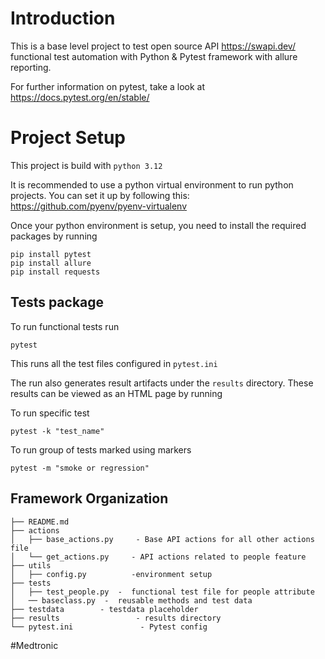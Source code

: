 # Introduction

This is a base level project to test open source API https://swapi.dev/ functional test automation with Python & Pytest framework with allure reporting.

For further information on pytest, take a look at https://docs.pytest.org/en/stable/


# Project Setup

This project is build with `python 3.12`

It is recommended to use a python virtual environment to run python projects. You can set it up by following this: https://github.com/pyenv/pyenv-virtualenv

Once your python environment is setup, you need to install the required packages by running

```
pip install pytest
pip install allure
pip install requests
```

## Tests package
To run functional tests run

```
pytest
```

This runs all the test files configured in `pytest.ini`

The run also generates result artifacts under the `results` directory. These results can be viewed as an HTML page by running

To run specific test
```
pytest -k "test_name"
```

To run group of tests marked using markers
```
pytest -m "smoke or regression"
```

## Framework Organization

```
├── README.md
├── actions
│   ├── base_actions.py     - Base API actions for all other actions file
│   └── get_actions.py     - API actions related to people feature
├── utils
│   ├── config.py          -environment setup
├── tests
│   ├── test_people.py  -  functional test file for people attribute
│   ── baseclass.py  -  reusable methods and test data
├── testdata        - testdata placeholder
├── results                 - results directory
└── pytest.ini               - Pytest config
```

#Medtronic
